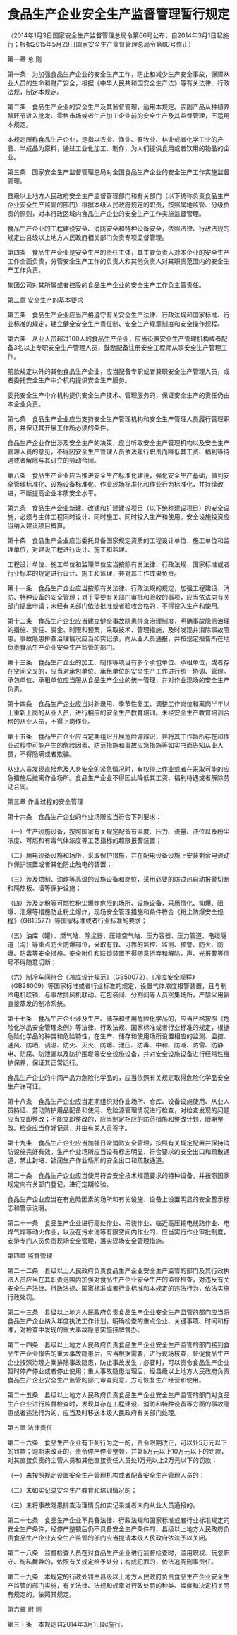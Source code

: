 # 食品生产企业安全生产监督管理暂行规定

（2014年1月3日国家安全生产监督管理总局令第66号公布，自2014年3月1日起施行；根据2015年5月29日国家安全生产监督管理总局令第80号修正）


第一章 总  则



第一条　为加强食品生产企业的安全生产工作，防止和减少生产安全事故，保障从业人员的生命和财产安全，根据《中华人民共和国安全生产法》等有关法律、行政法规，制定本规定。

第二条　食品生产企业的安全生产及其监督管理，适用本规定。农副产品从种植养殖环节进入批发、零售市场或者生产加工企业前的安全生产及其监督管理，不适用本规定。

本规定所称食品生产企业，是指以农业、渔业、畜牧业、林业或者化学工业的产品、半成品为原料，通过工业化加工、制作，为人们提供食用或者饮用的物品的企业。

第三条　国家安全生产监督管理总局对全国食品生产企业的安全生产工作实施监督管理。

县级以上地方人民政府安全生产监督管理部门和有关部门（以下统称负责食品生产企业安全生产监管的部门）根据本级人民政府规定的职责，按照属地监管、分级负责的原则，对本行政区域内食品生产企业的安全生产工作实施监督管理。

食品生产企业的工程建设安全、消防安全和特种设备安全，依照法律、行政法规的规定由县级以上地方人民政府相关部门负责专项监督管理。

第四条　食品生产企业是安全生产的责任主体，其主要负责人对本企业的安全生产工作全面负责，分管安全生产工作的负责人和其他负责人对其职责范围内的安全生产工作负责。

集团公司对其所属或者控股的食品生产企业的安全生产工作负主管责任。



第二章 安全生产的基本要求



第五条　食品生产企业应当严格遵守有关安全生产法律、行政法规和国家标准、行业标准的规定，建立健全安全生产责任制、安全生产规章制度和安全操作规程。

第六条　从业人员超过100人的食品生产企业，应当设置安全生产管理机构或者配备3名以上专职安全生产管理人员，鼓励配备注册安全工程师从事安全生产管理工作。

前款规定以外的其他食品生产企业，应当配备专职或者兼职安全生产管理人员，或者委托安全生产中介机构提供安全生产服务。

委托安全生产中介机构提供安全生产技术、管理服务的，保证安全生产的责任仍由本企业负责。

第七条　食品生产企业应当支持安全生产管理机构和安全生产管理人员履行管理职责，并保证其开展工作所必须的条件。

食品生产企业作出涉及安全生产的决策，应当听取安全生产管理机构以及安全生产管理人员的意见，不得因安全生产管理人员依法履行职责而降低其工资、福利等待遇或者解除与其订立的劳动合同。

第八条　食品生产企业应当推进安全生产标准化建设，强化安全生产基础，做到安全管理标准化、设施设备标准化、作业现场标准化和作业行为标准化，并持续改进，不断提高企业本质安全水平。

第九条　食品生产企业新建、改建和扩建建设项目（以下统称建设项目）的安全设施，必须与主体工程同时设计、同时施工、同时投入生产和使用。安全设施投资应当纳入建设项目概算。

第十条　食品生产企业应当委托具备国家规定资质的工程设计单位、施工单位和监理单位，对建设工程进行设计、施工和监理。

工程设计单位、施工单位和监理单位应当按照有关法律、行政法规、国家标准或者行业标准的规定进行设计、施工和监理，并对其工作成果负责。

第十一条　食品生产企业应当按照有关法律、行政法规的规定，加强工程建设、消防、特种设备的安全管理；对于需要有关部门审批和验收的事项，应当依法向有关部门提出申请；未经有关部门依法批准或者验收合格的，不得投入生产和使用。

第十二条　食品生产企业应当建立健全事故隐患排查治理制度，明确事故隐患治理的措施、责任、资金、时限和预案，采取技术、管理措施，及时发现并消除事故隐患。事故隐患排查治理情况应当如实记录，向从业人员通报，并按规定报告所在地负责食品生产企业安全生产监管的部门。

第十三条　食品生产企业的加工、制作等项目有多个承包单位、承租单位，或者存在空间交叉的，应当对承包单位、承租单位的安全生产工作进行统一协调、管理。承包单位、承租单位应当服从食品生产企业的统一管理，并对作业现场的安全生产负责。

第十四条　食品生产企业应当对新录用、季节性复工、调整工作岗位和离岗半年以上重新上岗的从业人员，进行相应的安全生产教育培训。未经安全生产教育培训合格的从业人员，不得上岗作业。

第十五条　食品生产企业应当定期组织开展危险源辨识，并将其工作场所存在和作业过程中可能产生的危险因素、防范措施和事故应急措施等如实书面告知从业人员，不得隐瞒或者欺骗。

从业人员发现直接危及人身安全的紧急情况时，有权停止作业或者在采取可能的应急措施后撤离作业场所。食品生产企业不得因此降低其工资、福利待遇或者解除劳动合同。



第三章 作业过程的安全管理



第十六条　食品生产企业的作业场所应当符合下列要求：

（一）生产设施设备，按照国家有关规定配备有温度、压力、流量、液位以及粉尘浓度、可燃和有毒气体浓度等工艺指标的超限报警装置；

（二）用电设备设施和场所，采取保护措施，并在配电设备设施上安装剩余电流动作保护装置或者其他防止触电的装置；

（三）涉及烘制、油炸等高温的设施设备和岗位，采用必要的防过热自动报警切断和隔热板、墙等保护设施；

（四）涉及淀粉等可燃性粉尘爆炸危险的场所、设施设备，采用惰化、抑爆、阻爆、泄爆等措施防止粉尘爆炸，现场安全管理措施和条件符合《粉尘防爆安全规程》（GB15577）等国家标准或者行业标准的要求；

（五）油库（罐）、燃气站、除尘器、压缩空气站、压力容器、压力管道、电缆隧道（沟）等重点防火防爆部位，采取有效、可靠的监控、监测、预警、防火、防爆、防毒等安全措施。安全附件和联锁装置不得随意拆弃和解除，声、光报警等信号不得随意切断；

（六）制冷车间符合《冷库设计规范》（GB50072）、《冷库安全规程》（GB28009）等国家标准或者行业标准的规定，设置气体浓度报警装置，且与制冷电机联锁、与事故排风机联动。在包装间、分割间等人员密集场所，严禁采用氨直接蒸发的制冷系统。

第十七条　食品生产企业涉及生产、储存和使用危险化学品的，应当严格按照《危险化学品安全管理条例》等法律、行政法规、国家标准或者行业标准的规定，根据危险化学品的种类和危险特性，在生产、储存和使用场所设置相应的监测、监控、通风、防晒、调温、防火、灭火、防爆、泄压、防毒、中和、防潮、防雷、防静电、防腐、防泄漏以及防护围堤等安全设施设备，并对安全设施设备进行经常性维护保养，保证其正常运行。

食品生产企业的中间产品为危险化学品的，应当依照有关规定取得危险化学品安全生产许可证。

第十八条　食品生产企业应当定期组织对作业场所、仓库、设备设施使用、从业人员持证、劳动防护用品配备和使用、危险源管理情况进行检查，对检查发现的问题应当立即整改；不能立即整改的，应当制定相应的防范措施和整改计划，限期整改。检查应当作好记录，并由有关人员签字。

第十九条　食品生产企业应当加强日常消防安全管理，按照有关规定配置并保持消防设施完好有效。生产作业场所应当设有标志明显、符合要求的安全出口和疏散通道，禁止封堵、锁闭生产作业场所的安全出口和疏散通道。

第二十条　食品生产企业应当使用符合安全技术规范要求的特种设备，并按照国家规定向有关部门登记，进行定期检验。

食品生产企业应当在有危险因素的场所和有关设施、设备上设置明显的安全警示标志和警示说明。

第二十一条　食品生产企业进行高处作业、吊装作业、临近高压输电线路作业、电焊气焊等动火作业，以及在污水池等有限空间内作业的，应当实行作业审批制度，安排专门人员负责现场安全管理，落实现场安全管理措施。



第四章 监督管理



第二十二条　县级以上人民政府负责食品生产企业安全生产监管的部门及其行政执法人员应当在其职责范围内加强对食品生产企业安全生产的监督检查，对违反有关安全生产法律、行政法规、国家标准或者行业标准和本规定的违法行为，依法实施行政处罚。

第二十三条　县级以上地方人民政府负责食品生产企业安全生产监管的部门应当将食品生产企业纳入年度执法工作计划，明确检查的重点企业、关键事项、时间和标准，对检查中发现的重大事故隐患实施挂牌督办。

第二十四条　县级以上地方人民政府负责食品生产企业安全生产监管的部门接到食品生产企业报告的重大事故隐患后，应当根据需要，进行现场核查，督促食品生产企业按照治理方案排除事故隐患，防止事故发生；必要时，可以责令食品生产企业暂时停产停业或者停止使用；重大事故隐患治理后，经县级以上地方人民政府负责食品生产企业安全生产监管的部门审查同意，方可恢复生产经营和使用。

第二十五条　县级以上地方人民政府负责食品生产企业安全生产监管的部门对食品生产企业进行监督检查时，发现其存在工程建设、消防和特种设备等方面的事故隐患或者违法行为的，应当及时移送本级人民政府有关部门处理。



第五章 法律责任



第二十六条　食品生产企业有下列行为之一的，责令限期改正，可以处5万元以下的罚款；逾期未改正的，责令停产停业整顿，并处5万元以上10万元以下的罚款，对其直接负责的主管人员和其他直接责任人员处1万元以上2万元以下的罚款：

（一）未按照规定设置安全生产管理机构或者配备安全生产管理人员的；

（二）未如实记录安全生产教育和培训情况的；

（三）未将事故隐患排查治理情况如实记录或者未向从业人员通报的。

第二十七条　食品生产企业不具备法律、行政法规和国家标准或者行业标准规定的安全生产条件，经停产整顿后仍不具备安全生产条件的，县级以上地方人民政府负责食品生产企业安全生产监管的部门应当提请本级人民政府依法予以关闭。

第二十八条　监督检查人员在对食品生产企业进行监督检查时，滥用职权、玩忽职守、徇私舞弊的，依照有关规定给予处分；构成犯罪的，依法追究刑事责任。

第二十九条　本规定的行政处罚由县级以上地方人民政府负责食品生产企业安全生产监管的部门实施，有关法律、法规和规章对行政处罚的种类、幅度和决定机关另有规定的，依照其规定。



第六章 附  则



第三十条　本规定自2014年3月1日起施行。